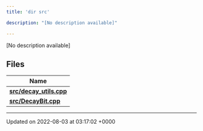 ```yaml
---
title: 'dir src'

description: "[No description available]"

---
```







[No description available]

## Files

| Name           |
| -------------- |
| **[src/decay_utils.cpp](/documentation/code/colliderbit_development/files/decay__utils_8cpp/#file-decay-utils.cpp)**  |
| **[src/DecayBit.cpp](/documentation/code/colliderbit_development/files/decaybit_8cpp/#file-decaybit.cpp)**  |






-------------------------------

Updated on 2022-08-03 at 03:17:02 +0000
